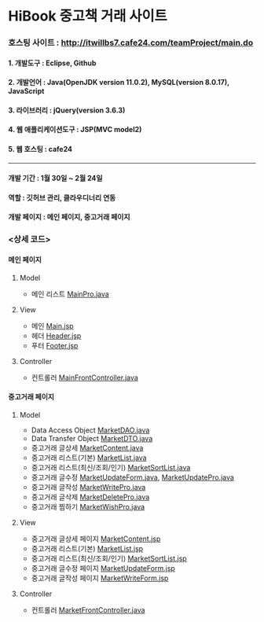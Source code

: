 # HiBook 중고책 거래 사이트
### 호스팅 사이트 : http://itwillbs7.cafe24.com/teamProject/main.do
#### 1. 개발도구 : Eclipse, Github  
#### 2. 개발언어 : Java(OpenJDK version 11.0.2), MySQL(version 8.0.17), JavaScript
#### 3. 라이브러리 : jQuery(version 3.6.3)
#### 4. 웹 애플리케이션도구 : JSP(MVC model2)
#### 5. 웹 호스팅 : cafe24

***

#### 개발 기간 : 1월 30일 ~ 2월 24일
#### 역할 : 깃허브 관리, 클라우디너리 연동
#### 개발 페이지 : 메인 페이지, 중고거래 페이지 

### <상세 코드>
#### 메인 페이지  
1. Model 
    - 메인 리스트 [MainPro.java](https://github.com/MEMOZ00/Project_team2/blob/cafe24/teamProject/src/main/java/com/itwillbs/main/action/MainPro.java)  

2. View    
    - 메인 [Main.jsp](https://github.com/MEMOZ00/Project_team2/blob/cafe24/teamProject/src/main/webapp/main/main.jsp)  
    - 헤더 [Header.jsp](https://github.com/MEMOZ00/Project_team2/blob/cafe24/teamProject/src/main/webapp/inc/header.jsp)  
    - 푸터 [Footer.jsp](https://github.com/MEMOZ00/Project_team2/blob/cafe24/teamProject/src/main/webapp/inc/footer.jsp)  

3. Controller  
    - 컨트롤러 [MainFrontController.java](https://github.com/MEMOZ00/Project_team2/blob/cafe24/teamProject/src/main/java/com/itwillbs/main/action/MainFrontController.java)  

#### 중고거래 페이지 
1. Model 
    - Data Access Object [MarketDAO.java](https://github.com/MEMOZ00/Project_team2/blob/cafe24/teamProject/src/main/java/com/itwillbs/market/db/MarketDAO.java)  
    - Data Transfer Object [MarketDTO.java](https://github.com/MEMOZ00/Project_team2/blob/cafe24/teamProject/src/main/java/com/itwillbs/market/db/MarketDTO.java)  
    - 중고거래 글상세 [MarketContent.java](https://github.com/MEMOZ00/Project_team2/blob/cafe24/teamProject/src/main/java/com/itwillbs/market/action/MarketContent.java)   
    - 중고거래 리스트(기본) [MarketList.java](https://github.com/MEMOZ00/Project_team2/blob/cafe24/teamProject/src/main/java/com/itwillbs/market/action/MarketList.java)  
    - 중고거래 리스트(최신/조회/인기) [MarketSortList.java](https://github.com/MEMOZ00/Project_team2/blob/cafe24/teamProject/src/main/java/com/itwillbs/market/action/MarketSortList.java)   
    - 중고거래 글수정 [MarketUpdateForm.java](https://github.com/MEMOZ00/Project_team2/blob/cafe24/teamProject/src/main/java/com/itwillbs/market/action/MarketUpdateForm.java), [MarketUpdatePro.java](https://github.com/MEMOZ00/Project_team2/blob/cafe24/teamProject/src/main/java/com/itwillbs/market/action/MarketUpdatePro.java)  
    - 중고거래 글작성 [MarketWritePro.java](https://github.com/MEMOZ00/Project_team2/blob/cafe24/teamProject/src/main/java/com/itwillbs/market/action/MarketWritePro.java) 
    - 중고거래 글삭제 [MarketDeletePro.java](https://github.com/MEMOZ00/Project_team2/blob/cafe24/teamProject/src/main/java/com/itwillbs/market/action/MarketDeletePro.java)
    - 중고거래 찜하기 [MarketWishPro.java](https://github.com/MEMOZ00/Project_team2/blob/cafe24/teamProject/src/main/java/com/itwillbs/market/action/MarketWishPro.java)
    
2. View  
    - 중고거래 글상세 페이지 [MarketContent.jsp](https://github.com/MEMOZ00/Project_team2/blob/cafe24/teamProject/src/main/webapp/market/MarketContent.jsp)   
    - 중고거래 리스트(기본) [MarketList.jsp](https://github.com/MEMOZ00/Project_team2/blob/cafe24/teamProject/src/main/webapp/market/MarketList.jsp)  
    - 중고거래 리스트(최신/조회/인기) [MarketSortList.jsp](https://github.com/MEMOZ00/Project_team2/blob/cafe24/teamProject/src/main/webapp/market/MarketSortList.jsp)   
    - 중고거래 글수정 페이지 [MarketUpdateForm.jsp](https://github.com/MEMOZ00/Project_team2/blob/cafe24/teamProject/src/main/webapp/market/MarketUpdateForm.jsp)
    - 중고거래 글작성 페이지 [MarketWriteForm.jsp](https://github.com/MEMOZ00/Project_team2/blob/cafe24/teamProject/src/main/webapp/market/MarketWriteForm.jsp)  

3. Controller  
    - 컨트롤러 [MarketFrontController.java](https://github.com/MEMOZ00/Project_team2/blob/cafe24/teamProject/src/main/java/com/itwillbs/market/action/MarketFrontController.java)

